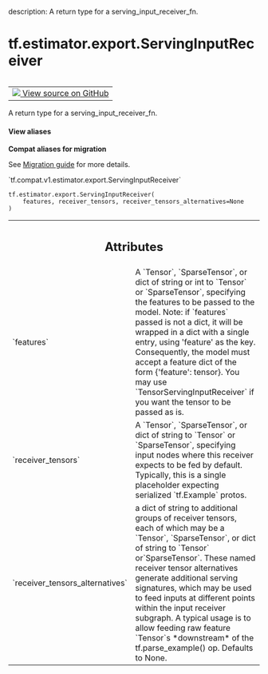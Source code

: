 description: A return type for a serving_input_receiver_fn.

<div itemscope itemtype="http://developers.google.com/ReferenceObject">
<meta itemprop="name" content="tf.estimator.export.ServingInputReceiver" />
<meta itemprop="path" content="Stable" />
<meta itemprop="property" content="__new__"/>
</div>

# tf.estimator.export.ServingInputReceiver

<!-- Insert buttons and diff -->

<table class="tfo-notebook-buttons tfo-api nocontent" align="left">
<td>
  <a target="_blank" href="https://github.com/tensorflow/estimator/tree/master/tensorflow_estimator/python/estimator/export/export.py#L108-L162">
    <img src="https://www.tensorflow.org/images/GitHub-Mark-32px.png" />
    View source on GitHub
  </a>
</td>
</table>



A return type for a serving_input_receiver_fn.

<section class="expandable">
  <h4 class="showalways">View aliases</h4>
  <p>
<b>Compat aliases for migration</b>
<p>See
<a href="https://www.tensorflow.org/guide/migrate">Migration guide</a> for
more details.</p>
<p>`tf.compat.v1.estimator.export.ServingInputReceiver`</p>
</p>
</section>

<pre class="devsite-click-to-copy prettyprint lang-py tfo-signature-link">
<code>tf.estimator.export.ServingInputReceiver(
    features, receiver_tensors, receiver_tensors_alternatives=None
)
</code></pre>



<!-- Placeholder for "Used in" -->




<!-- Tabular view -->
 <table class="responsive fixed orange">
<colgroup><col width="214px"><col></colgroup>
<tr><th colspan="2"><h2 class="add-link">Attributes</h2></th></tr>

<tr>
<td>
`features`
</td>
<td>
A `Tensor`, `SparseTensor`, or dict of string or int to `Tensor`
or `SparseTensor`, specifying the features to be passed to the model.
Note: if `features` passed is not a dict, it will be wrapped in a dict
  with a single entry, using 'feature' as the key.  Consequently, the
  model
must accept a feature dict of the form {'feature': tensor}.  You may use
  `TensorServingInputReceiver` if you want the tensor to be passed as is.
</td>
</tr><tr>
<td>
`receiver_tensors`
</td>
<td>
A `Tensor`, `SparseTensor`, or dict of string to `Tensor`
or `SparseTensor`, specifying input nodes where this receiver expects to
be fed by default.  Typically, this is a single placeholder expecting
serialized `tf.Example` protos.
</td>
</tr><tr>
<td>
`receiver_tensors_alternatives`
</td>
<td>
a dict of string to additional groups of
receiver tensors, each of which may be a `Tensor`, `SparseTensor`, or dict
of string to `Tensor` or`SparseTensor`. These named receiver tensor
alternatives generate additional serving signatures, which may be used to
feed inputs at different points within the input receiver subgraph.  A
typical usage is to allow feeding raw feature `Tensor`s *downstream* of
the tf.parse_example() op. Defaults to None.
</td>
</tr>
</table>



